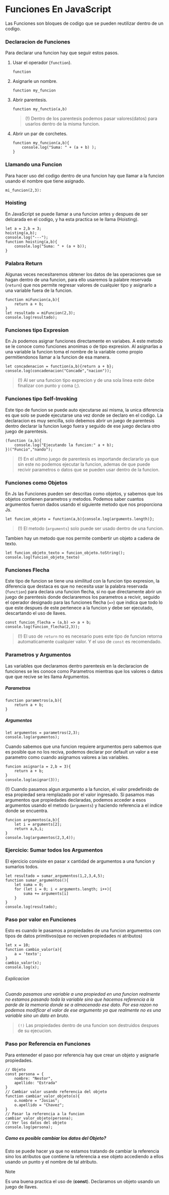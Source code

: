 # Funciones En JavaScript
Las Funciones son bloques de codigo que se pueden reutilizar dentro de un codigo.
### Declaracion de Funciones
Para declarar una funcion hay que seguir estos pasos.
1. Usar el operador (`function`).
    ```
    function
    ```
2. Asignarle un nombre.
    ```
    function my_funcion
    ```
3. Abrir parentesis.
    ```
    function my_functio(a,b)
    ```
    >(!) Dentro de los parentesis podemos pasar valores(datos) para usarlos dentro de la misma funcion.
4. Abrir un par de corchetes.
    ```
    function my_funcion(a,b){
        console.log("Suma: " + (a + b) );
    }
    ```
### Llamando una Funcion
Para hacer uso del codigo dentro de una funcion hay que llamar a la funcion usando el nombre que tiene asignado.
```
mi_funcion(2,3):
```
### Hoisting
En JavaScript se puede llamar a una funcion antes y despues de ser delcarada en el codigo, y ha esta practica se le llama (Hoisting).
```
let a = 2,b = 3;
hoisting(a,b);
console.log("---");
function hoisting(a,b){
    console.log("Suma: " + (a + b));
}
```
### Palabra Return
Algunas veces necesitaremos obtener los datos de las operaciones que se hagan dentro de una funcion, para ello usaremos la palabre reservada (`return`) que nos permite regresar valores de cualquier tipo y asignarlo a una variable fuera de la funcion.
```
function miFuncion(a,b){
    return a + b;
}
let resultado = miFuncion(2,3);
console.log(resultado);
```
### Funciones tipo Expresion
En Js podemos asignar funciones directamente en variabes. A este metodo se le conoce como funciones anonimas o de tipo expresion. Al asignarlas a una variable la funcion toma el nombre de la variable como propio permitiendonos llamar a la funcion de esa manera.
```
let concadenacion = function(a,b){return a + b};
console.log(concadenacion("Concade","nacion"));
```
>(!) Al ser una funcion tipo exprecion y de una sola linea este debe finalizar con punto y coma (;).
### Funciones tipo Self-Invoking
Este tipo de funcion se puede auto ejecutarse asi misma, la unica diferencia es que solo se puede ejecutarse una vez donde se declaro en el codigo. La declaracion es muy sencilla, solo debemos abrir un juego de parentesis dentro declarar la funcion luego fuera y seguido de ese juego declara otro juego de parentesis.
```
(function (a,b){
    console.log("Ejecutando la funcion:" a + b);
})("Funcio","nando");
```
>(!) En el ultimo juego de parentesis es importande declararlo ya que sin este no podemos ejecutar la funcion, ademas de que puede recivir parametros o datos que se pueden usar dentro de la funcion.
### Funciones como Objetos
En Js las Funciones pueden ser descritas como objetos, y sabemos que los objetos contienen parametros y metodos. Podemos saber cuantos argumentos fueron dados usando el siguiente metodo que nos proporciona Js.
```
let funcion_objeto = function(a,b){console.log(arguments.length)};
```
>(!) El metodo (`arguments`) solo puede ser usado dentro de una funcion.

Tambien hay un metodo que nos permite combertir un objeto a cadena de texto.
```
let funcion_objeto_texto = funcion_objeto.toString();
console.log(funcion_objeto_texto)
```
### Funciones Flecha
Este tipo de funcion se tiene una similitud con la funcion tipo expresion, la diferencia que destaca es que no necesita usar la palabra reservada (`function`) para declara una funcion flecha, si no que directamente abrir un juego de parentesis donde declararemos los parametros a recivir, seguido el operador designado para las funciones flecha (`=>`) que indica que todo lo que este despues de este pertenece a la funcion y debe ser ejecutado, descartando el uso de llaves.
```
const funcion_flecha = (a,b) => a + b;
console.log(funcion_flecha(2,3));
```
>(!) El uso de `return` no es necesario pues este tipo de funcion retorna automaticamente cualquier valor. Y el uso de `const` es recomendado.
### Parametros y Argumentos
Las variables que declaramos dentro parentesis en la declaracion de funciones se les conoce como Parametros mientras que los valores o datos que que recive se les llama Argumentos.
##### Parametros
```
function parametros(a,b){
    return a + b;
}
```
##### Argumentos
```
let argumentos = parametros(2,3);
console.log(argumentos);
```
Cuando sabemos que una funcion requiere argumentos pero sabemos que es posible que no los reciva, podemos declarar por default un valor a ese parametro como cuando asignamos valores a las variables.
```
funcion asignar(a = 2,b = 3){
    return a + b;
}
console.log(asignar(3));
```
(!) Cuando pasamos algun argumento a la funcion, el valor predefinido de esa propiedad sera remplazado por el valor ingresado. Si pasamos mas argumentos que propiedades declaradas, podemos acceder a esos argumentos usando el metodo (`arguments`) y haciendo referencia a el indice donde se encuentra. 
```
funcion argumentos(a,b){
    let i = arguments[2];
    return a,b,i;
}
console.log(argumentos(2,3,4));
```
### Ejercicio: Sumar todos los Argumentos
El ejercicio consiste en pasar x cantidad de argumentos a una funcion y sumarlos todos.
```
let resultado = sumar_argumentos(1,2,3,4,5);
function sumar_argumentos(){
    let suma = 0;
    for (let i = 0; i < arguments.length; i++){
        suma += arguments[i]
    }
}
console.log(resultado);
```
### Paso por valor en Funciones
Esto es cuando le pasamos a propiedades de una funcion argumentos con tipos de datos primitivos(que no reciven propiedades ni atributos)
```
let x = 10;
function cambio_valor(a){
    a = 'texto';
}
cambio_valor(x);
console.log(x);
```
###### Explicacion
*Cuando pasamos una variable a una propiedad en una funcion realmente no estamos pasando toda la variable sino que hacemos referencia a la parde de la memoria donde se a almacenado ese dato. Por esa razon no podemos modificar el valor de ese argumento ya que realmente no es una variable sino un dato en bruto.*
>`(!)` Las propiedades dentro de una funcion son destruidos despues de su ejecucion.
### Paso por Referencia en Funciones
Para enteneder el paso por referencia hay que crear un objeto y asignarle propiedades.
```
// Objeto
const persona = {
    nombre: "Nestor",
    apellido: "Estrada"
}
// Cambiar valor usando referencia del objeto
function cambiar_valor_objeto(o){
    o.nombre = "Josias";
    o.apellido = "Chavez";
}
// Pasar la referencia a la funcion
cambiar_valor_objeto(persona);
// Ver los datos del objeto
console.log(persona);
```
##### __Como es posible cambiar los datos del Objeto?__
Esto se puede hacer ya que no estamos tratando de cambiar la referencia sino los atributos que contiene la referencia a ese objeto accediendo a ellos usando un punto y el nombre de tal atributo.

> [!NOTE] 
> Es una buena practica el uso de (**const**). 
Declaramos un objeto usando un juego de llaves.